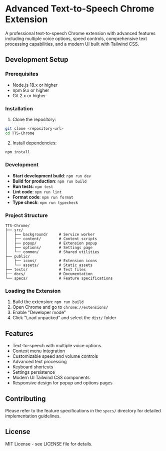 # Advanced Text-to-Speech Chrome Extension

A professional text-to-speech Chrome extension with advanced features including multiple voice options, speed controls, comprehensive text processing capabilities, and a modern UI built with Tailwind CSS.

## Development Setup

### Prerequisites

- Node.js 18.x or higher
- npm 9.x or higher
- Git 2.x or higher

### Installation

1. Clone the repository:

```bash
git clone <repository-url>
cd TTS-Chrome
```

2. Install dependencies:

```bash
npm install
```

### Development

- **Start development build**: `npm run dev`
- **Build for production**: `npm run build`
- **Run tests**: `npm test`
- **Lint code**: `npm run lint`
- **Format code**: `npm run format`
- **Type check**: `npm run typecheck`

### Project Structure

```
TTS-Chrome/
├── src/
│   ├── background/     # Service worker
│   ├── content/        # Content scripts
│   ├── popup/          # Extension popup
│   ├── options/        # Settings page
│   └── common/         # Shared utilities
├── public/
│   ├── icons/          # Extension icons
│   └── assets/         # Static assets
├── tests/              # Test files
├── docs/               # Documentation
└── specs/              # Feature specifications
```

### Loading the Extension

1. Build the extension: `npm run build`
2. Open Chrome and go to `chrome://extensions/`
3. Enable "Developer mode"
4. Click "Load unpacked" and select the `dist/` folder

## Features

- Text-to-speech with multiple voice options
- Context menu integration
- Customizable speed and volume controls
- Advanced text processing
- Keyboard shortcuts
- Settings persistence
- Modern UI Tailwind CSS components
- Responsive design for popup and options pages

## Contributing

Please refer to the feature specifications in the `specs/` directory for detailed implementation guidelines.

## License

MIT License - see LICENSE file for details.
